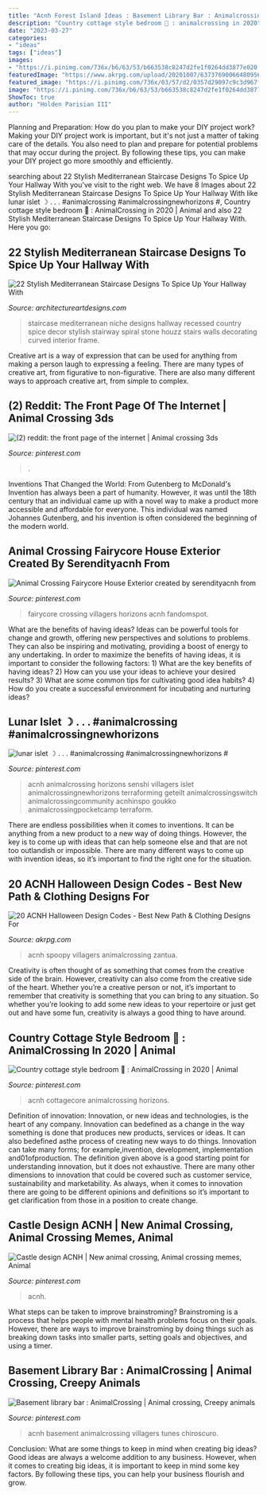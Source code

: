 ```yaml
---
title: "Acnh Forest Island Ideas : Basement Library Bar : Animalcrossing"
description: "Country cottage style bedroom 💚 : animalcrossing in 2020"
date: "2023-03-27"
categories:
- "ideas"
tags: ["ideas"]
images:
- "https://i.pinimg.com/736x/b6/63/53/b663538c8247d2fe1f0264dd3877e020.jpg"
featuredImage: "https://www.akrpg.com/upload/20201007/6373769006648095608024058.png"
featured_image: "https://i.pinimg.com/736x/03/57/d2/0357d29097c9c3d967fb23504c192271.jpg"
image: "https://i.pinimg.com/736x/b6/63/53/b663538c8247d2fe1f0264dd3877e020.jpg"
ShowToc: true
author: "Holden Parisian III"
---
```



Planning and Preparation: How do you plan to make your DIY project work?
Making your DIY project work is important, but it's not just a matter of taking care of the details. You also need to plan and prepare for potential problems that may occur during the project. By following these tips, you can make your DIY project go more smoothly and efficiently.

	

		
searching about 22 Stylish Mediterranean Staircase Designs To Spice Up Your Hallway With you've visit to the right web. We have 8 Images about 22 Stylish Mediterranean Staircase Designs To Spice Up Your Hallway With like lunar islet ☽ . . . #animalcrossing #animalcrossingnewhorizons #, Country cottage style bedroom 💚 : AnimalCrossing in 2020 | Animal and also 22 Stylish Mediterranean Staircase Designs To Spice Up Your Hallway With. Here you go:
		
    
## 22 Stylish Mediterranean Staircase Designs To Spice Up Your Hallway With

<img loading=lazy src="https://www.architectureartdesigns.com/wp-content/uploads/2015/07/22-Stylish-Mediterranean-Staircase-Designs-To-Spice-Up-Your-Hallway-With-13.jpg" onerror="this.onerror=null;this.src='https://tse2.mm.bing.net/th?id=OIP.ItwrHXvDoUijsc89wPNEnAHaLI&amp;pid=15.1';" alt="22 Stylish Mediterranean Staircase Designs To Spice Up Your Hallway With">

_Source: architectureartdesigns.com_

>staircase mediterranean niche designs hallway recessed country spice decor stylish stairway spiral stone houzz stairs walls decorating curved interior frame. 

	

Creative art is a way of expression that can be used for anything from making a person laugh to expressing a feeling. There are many types of creative art, from figurative to non-figurative. There are also many different ways to approach creative art, from simple to complex.

    
## (2) Reddit: The Front Page Of The Internet | Animal Crossing 3ds

<img loading=lazy src="https://i.pinimg.com/736x/75/e0/99/75e09969f88bbbbbc293e18ab5b1aefc.jpg" onerror="this.onerror=null;this.src='https://tse4.mm.bing.net/th?id=OIP.XF_LDTJWdR5oKgH_S8k2hAHaIL&amp;pid=15.1';" alt="(2) reddit: the front page of the internet | Animal crossing 3ds">

_Source: pinterest.com_

>. 

	

Inventions That Changed the World: From Gutenberg to McDonald's
Invention has always been a part of humanity. However, it was until the 18th century that an individual came up with a novel way to make a product more accessible and affordable for everyone. This individual was named Johannes Gutenberg, and his invention is often considered the beginning of the modern world.

    
## Animal Crossing Fairycore House Exterior Created By Serendityacnh From

<img loading=lazy src="https://i.pinimg.com/736x/e3/3b/8a/e33b8a62f1ddd2d0072091337e3efc1a.jpg" onerror="this.onerror=null;this.src='https://tse4.mm.bing.net/th?id=OIP.wd7FhlWfAv_kDf8QADY1lwHaEK&amp;pid=15.1';" alt="Animal Crossing Fairycore House Exterior created by serendityacnh from">

_Source: pinterest.com_

>fairycore crossing villagers horizons acnh fandomspot. 

	

What are the benefits of having ideas?
Ideas can be powerful tools for change and growth, offering new perspectives and solutions to problems. They can also be inspiring and motivating, providing a boost of energy to any undertaking. In order to maximize the benefits of having ideas, it is important to consider the following factors: 1) What are the key benefits of having ideas? 2) How can you use your ideas to achieve your desired results? 3) What are some common tips for cultivating good idea habits? 4) How do you create a successful environment for incubating and nurturing ideas?

    
## Lunar Islet ☽ . . . #animalcrossing #animalcrossingnewhorizons #

<img loading=lazy src="https://i.pinimg.com/736x/b6/63/53/b663538c8247d2fe1f0264dd3877e020.jpg" onerror="this.onerror=null;this.src='https://tse4.mm.bing.net/th?id=OIP.R50h7b-fpUXZGPGxPXykWQHaEk&amp;pid=15.1';" alt="lunar islet ☽ . . . #animalcrossing #animalcrossingnewhorizons #">

_Source: pinterest.com_

>acnh animalcrossing horizons senshi villagers islet animalcrossingnewhorizons terraforming geteilt animalcrossingswitch animalcrossingcommunity acnhinspo goukko animalcrossingpocketcamp terraform. 

	

There are endless possibilities when it comes to inventions. It can be anything from a new product to a new way of doing things. However, the key is to come up with ideas that can help someone else and that are not too outlandish or impossible. There are many different ways to come up with invention ideas, so it’s important to find the right one for the situation.

    
## 20 ACNH Halloween Design Codes - Best New Path &amp; Clothing Designs For

<img loading=lazy src="https://www.akrpg.com/upload/20201007/6373769006648095608024058.png" onerror="this.onerror=null;this.src='https://tse4.mm.bing.net/th?id=OIP.f4R3aD_TxhokPKAS0KuL4AHaHa&amp;pid=15.1';" alt="20 ACNH Halloween Design Codes - Best New Path &amp; Clothing Designs For">

_Source: akrpg.com_

>acnh spoopy villagers animalcrossing zantua. 

	

Creativity is often thought of as something that comes from the creative side of the brain. However, creativity can also come from the creative side of the heart. Whether you’re a creative person or not, it’s important to remember that creativity is something that you can bring to any situation. So whether you’re looking to add some new ideas to your repertoire or just get out and have some fun, creativity is always a good thing to have around.

    
## Country Cottage Style Bedroom 💚 : AnimalCrossing In 2020 | Animal

<img loading=lazy src="https://i.pinimg.com/736x/16/e3/16/16e31620aa532386fec87c14e0746c01.jpg" onerror="this.onerror=null;this.src='https://tse1.mm.bing.net/th?id=OIP.j_htMhWoZavQrskY6sONnAHaE4&amp;pid=15.1';" alt="Country cottage style bedroom 💚 : AnimalCrossing in 2020 | Animal">

_Source: pinterest.com_

>acnh cottagecore animalcrossing horizons. 

	

Definition of innovation:
Innovation, or new ideas and technologies, is the heart of any company. Innovation can bedefined as a change in the way something is done that produces new products, services or ideas. It can also bedefined asthe process of creating new ways to do things. Innovation can take many forms; for example,invention, development, implementation and01ofproduction.
The definition given above is a good starting point for understanding innovation, but it does not exhaustive. There are many other dimensions to innovation that could be covered such as customer service, sustainability and marketability. As always, when it comes to innovation there are going to be different opinions and definitions so it’s important to get clarification from those in a position to create change.

    
## Castle Design ACNH | New Animal Crossing, Animal Crossing Memes, Animal

<img loading=lazy src="https://i.pinimg.com/736x/8c/97/dc/8c97dc7170f9b0fb60f5ebf35d02f32d.jpg" onerror="this.onerror=null;this.src='https://tse2.mm.bing.net/th?id=OIP.a0zjZ4_i4rRmaZ0v_-RdLQHaEK&amp;pid=15.1';" alt="Castle design ACNH | New animal crossing, Animal crossing memes, Animal">

_Source: pinterest.com_

>acnh. 

	

What steps can be taken to improve brainstroming?
Brainstroming is a process that helps people with mental health problems focus on their goals. However, there are ways to improve brainstroming by doing things such as breaking down tasks into smaller parts, setting goals and objectives, and using a timer.

    
## Basement Library Bar : AnimalCrossing | Animal Crossing, Creepy Animals

<img loading=lazy src="https://i.pinimg.com/736x/03/57/d2/0357d29097c9c3d967fb23504c192271.jpg" onerror="this.onerror=null;this.src='https://tse4.mm.bing.net/th?id=OIP.CdeDKu6Zf23yuqM7Cj5tZwHaEK&amp;pid=15.1';" alt="Basement library bar : AnimalCrossing | Animal crossing, Creepy animals">

_Source: pinterest.com_

>acnh basement animalcrossing villagers tunes chiroscuro. 

	

Conclusion: What are some things to keep in mind when creating big ideas?
Good ideas are always a welcome addition to any business. However, when it comes to creating big ideas, it is important to keep in mind some key factors. By following these tips, you can help your business flourish and grow.

